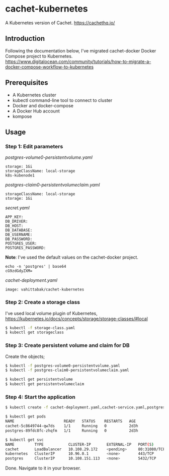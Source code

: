 # cachet-kubernetes

A Kubernetes version of Cachet. https://cachethq.io/


## Introduction

Following the documentation below, I've migrated cachet-docker Docker Compose project to Kubernetes. 
https://www.digitalocean.com/community/tutorials/how-to-migrate-a-docker-compose-workflow-to-kubernetes

## Prerequisites
- A Kubernetes cluster
- kubectl command-line tool to connect to cluster
- Docker and docker-compose 
- A Docker Hub account
- kompose

## Usage

### Step 1: Edit parameters

*postgres-volume0-persistentvolume.yaml*
```
storage: 1Gi
storageClassName: local-storage
k8s-kubenode1
```

*postgres-claim0-persistentvolumeclaim.yaml*
```
storageClassName: local-storage
storage: 1Gi
```

*secret.yaml*
```
APP_KEY:
DB_DRIVER:
DB_HOST:
DB_DATABASE:
DB_USERNAME:
DB_PASSWORD:
POSTGRES_USER:
POSTGRES_PASSWORD:
```

**Note**: I've used the default values on the cachet-docker project.

```
echo -n 'postgres' | base64
cG9zdGdyZXM=
```

*cachet-deployment.yaml*
```
image: vahittabak/cachet-kubernetes
```

### Step 2: Create a storage class

I've used local volume plugin of Kubernetes, 
https://kubernetes.io/docs/concepts/storage/storage-classes/#local

```bash
$ kubectl -f storage-class.yaml
$ kubectl get storageclass
```

### Step 3: Create persistent volume and claim for DB

Create the objects;

```bash
$ kubectl -f postgres-volume0-persistentvolume.yaml
$ kubectl -f postgres-claim0-persistentvolumeclaim.yaml

$ kubectl get persistentvolume
$ kubectl get persistentvolumeclaim
```

### Step 4: Start the application

```bash
$ kubectl create -f cachet-deployment.yaml,cachet-service.yaml,postgres-deployment.yaml,postgres-service.yaml,secret.yaml

$ kubectl get pods
NAME                      READY   STATUS    RESTARTS   AGE
cachet-5c8649744-qw7ds    1/1     Running   0          2d3h
postgres-89fdc8fc-zhqfm   1/1     Running   0          2d3h

$ kubectl get svc
NAME         TYPE           CLUSTER-IP       EXTERNAL-IP   PORT(S)        AGE
cachet       LoadBalancer   10.108.29.172    <pending>     80:31080/TCP   2d3h
kubernetes   ClusterIP      10.96.0.1        <none>        443/TCP        3d
postgres     ClusterIP      10.108.151.113   <none>        5432/TCP       2d3h
```

Done. Navigate to it in your browser.